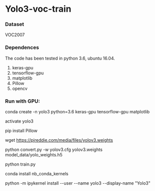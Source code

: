 # Yolo3-voc-train
### Dataset
VOC2007
### Dependences
The code has been tested in python 3.6, ubuntu 16.04.
1. keras-gpu
2. tensorflow-gpu
3. matplotlib
4. Pillow
5. opencv

### Run with GPU:
conda create -n yolo3 python=3.6 keras-gpu tensorflow-gpu matplotlib

activate yolo3

pip install Pillow

wget https://pjreddie.com/media/files/yolov3.weights

python convert.py -w yolov3.cfg yolov3.weights model_data/yolo_weights.h5

python train.py

conda install nb_conda_kernels

python -m ipykernel install --user --name yolo3 --display-name "Yolo3"
